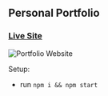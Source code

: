 ## Personal Portfolio

### [Live Site](https://akromiafif.netlify.app)

![Portfolio Website](https://i.ibb.co/WgPMpts/image.png)

Setup:

- run `npm i && npm start`
